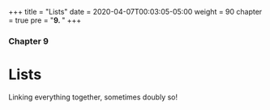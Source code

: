 +++
title = "Lists"
date = 2020-04-07T00:03:05-05:00
weight = 90
chapter = true
pre = "<b>9. </b>"
+++

### Chapter 9

# Lists

Linking everything together, sometimes doubly so!
